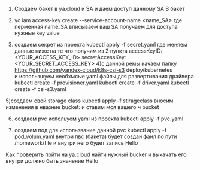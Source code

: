 1) Создаем бакет в  ya.cloud и SA и даем доступ данному SA В бакет 

2) yc iam access-key create --service-account-name  <name_SA>
где перменная name_SA  вписываем ваш SA получаем для доступа нужные  key value

3) создаем секрет из проекта
kubectl apply -f secret.yaml 
 где меняем данные ниже на те что получим из 2  пункта 
  accessKeyID: <YOUR_ACCESS_KEY_ID>
  secretAccessKey: <YOUR_SECRET_ACCESS_KEY>
4)с данной ремы качаем папку https://github.com/yandex-cloud/k8s-csi-s3 deploy/kubernetes  
и использщуем необхмсые yaml файлы для развертывания драйвера
kubectl create -f provisioner.yaml
kubectl create -f driver.yaml
kubectl create -f csi-s3.yaml

5)создаем свой storage class
kubectl apply -f  stirageclass
вносим изменения в нвазние  bucket:    и ставим мся вашего ч bucket

6) создаем pvc
испольуем yaml из проекта
kubectl apply -f pvc.yaml


7) создаем под для использвание данной pvc
kubectl apply -f pod_volum.yaml
внутри пвс (бакета) будет создан фаил  по пути /homework/file и внутри него будет запись  Hello

Как проверить пойти на ya.cloud найти нужный bucker  и выкачать его внутри должно быть значение Hello

